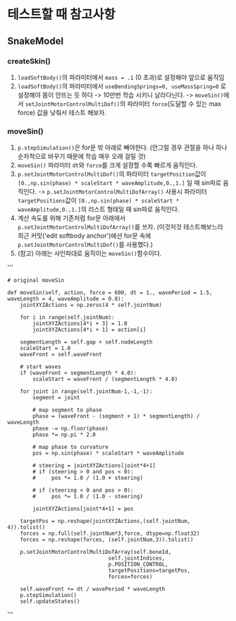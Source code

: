 # 테스트할 때 참고사항
## SnakeModel
### createSkin()
1. `loadSoftBody()`의 파라미터에서 `mass = .1` (0 초과)로 설정해야 앞으로 움직임
2. `loadSoftBody()`의 파라미터에서 `useBendingSprings=0, useMassSpring=0` 로 설정해야 몸이 안뜨는 듯 하다
    -> 10만번 학습 시키니 날라다닌다.
    -> `moveSin()`에서 `setJointMotorControlMultiDof()`의 파라미터 `force`(도달할 수 있는 max force) 값을 낮춰서 테스트 해보자.

### moveSin()
1. `p.stepSimulation()`은 for문 밖 아래로 빼야한다. (안그럴 경우 관절을 하나 하나 순차적으로 바꾸기 때문에 학습 매우 오래 걸릴 것)
2. `moveSin()` 파라미터 `dt`와 `force`를 크게 설정할 수록 빠르게 움직인다.
4. `p.setJointMotorControlMultiDof()`의 파라미터 `targetPosition`값이 `[0.,np.sin(phase) * scaleStart * waveAmplitude,0.,1.]` 일 때 sin파로 움직인다.
    -> `p.setJointMotorControlMultiDofArray()` 사용시 파라미터 `targetPositions`값이 `[0.,np.sin(phase) * scaleStart * waveAmplitude,0.,1.]`의 리스트 형태일 때 sin파로 움직인다.
5. 계산 속도를 위해 기존처럼 for문 아래에서 `p.setJointMotorControlMultiDofArray()`를 쓰자. (이것저것 테스트해보느라 최근 커밋('edit softbody anchor')에선 for문 속에 `p.setJointMotorControlMultiDof()`를 사용했다.)
6. (참고) 아래는 사인파대로 움직이는 `moveSin()`함수이다.

'''

    # original moveSin

    def moveSin(self, action, force = 600, dt = 1., wavePeriod = 1.5, waveLength = 4, waveAmplitude = 0.8):
        jointXYZActions = np.zeros(4 * self.jointNum)

        for i in range(self.jointNum):
            jointXYZActions[4*i + 3] = 1.0
            jointXYZActions[4*i + 1] = action[i]
        
        segmentLength = self.gap + self.nodeLength
        scaleStart = 1.0
        waveFront = self.waveFront

        # start waves
        if (waveFront < segmentLength * 4.0):
            scaleStart = waveFront / (segmentLength * 4.0)

        for joint in range(self.jointNum-1,-1,-1):
            segment = joint

            # map segment to phase
            phase = (waveFront - (segment + 1) * segmentLength) / waveLength
            phase -= np.floor(phase)
            phase *= np.pi * 2.0

            # map phase to curvature
            pos = np.sin(phase) * scaleStart * waveAmplitude

            # steering = jointXYZActions[joint*4+1]
            # if (steering > 0 and pos < 0):
            #     pos *= 1.0 / (1.0 + steering)

            # if (steering < 0 and pos > 0):
            #     pos *= 1.0 / (1.0 - steering)

            jointXYZActions[joint*4+1] = pos

        targetPos = np.reshape(jointXYZActions,(self.jointNum, 4)).tolist()
        forces = np.full(self.jointNum*3,force, dtype=np.float32)
        forces = np.reshape(forces, (self.jointNum,3)).tolist()

        p.setJointMotorControlMultiDofArray(self.boneId,
                                    self.jointIndices,
                                    p.POSITION_CONTROL,
                                    targetPositions=targetPos,
                                    forces=forces)

        self.waveFront += dt / wavePeriod * waveLength
        p.stepSimulation()
        self.updateStates()

'''
